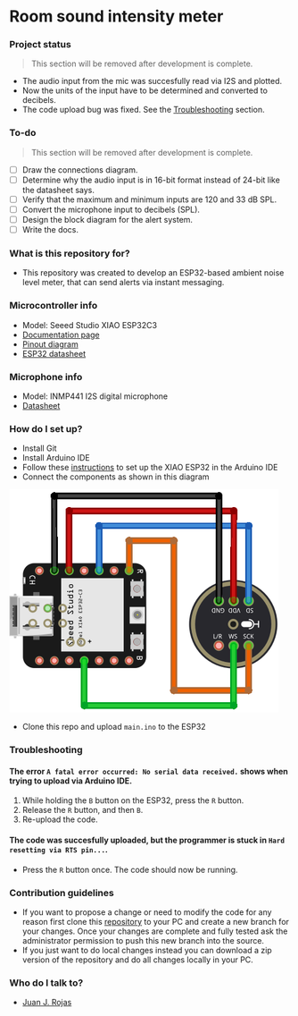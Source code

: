 Room sound intensity meter
============

### Project status

> This section will be removed after development is complete.

- The audio input from the mic was succesfully read via I2S and plotted.
- Now the units of the input have to be determined and converted to decibels.
- The code upload bug was fixed. See the [Troubleshooting](https://github.com/DeltaLabo/rsim#troubleshooting) section.

### To-do

> This section will be removed after development is complete.

- [ ] Draw the connections diagram.
- [ ] Determine why the audio input is in 16-bit format instead of 24-bit like the datasheet says.
- [ ] Verify that the maximum and minimum inputs are 120 and 33 dB SPL.
- [ ] Convert the microphone input to decibels (SPL).
- [ ] Design the block diagram for the alert system.
- [ ] Write the docs.

### What is this repository for?

* This repository was created to develop an ESP32-based ambient noise level meter, that can send alerts via instant messaging.

### Microcontroller info

* Model: Seeed Studio XIAO ESP32C3
* [Documentation page](https://wiki.seeedstudio.com/XIAO_ESP32C3_Getting_Started/)
* [Pinout diagram](https://files.seeedstudio.com/wiki/XIAO_WiFi/pin_map-2.png)
* [ESP32 datasheet](https://www.espressif.com/sites/default/files/documentation/esp32_datasheet_en.pdf)

### Microphone info

* Model: INMP441 I2S digital microphone
* [Datasheet](https://invensense.tdk.com/wp-content/uploads/2015/02/INMP441.pdf)

### How do I set up?

* Install Git
* Install Arduino IDE
* Follow these [instructions](https://wiki.seeedstudio.com/XIAO_ESP32C3_Getting_Started/#getting-started) to set up the XIAO ESP32 in the Arduino IDE
* Connect the components as shown in this diagram

![Connection diagram for the XIAO ESP32C3 microcontroller and the INMP441 digital microphopne.](./connection_diagram.png)

* Clone this repo and upload `main.ino` to the ESP32

### Troubleshooting

#### The error `A fatal error occurred: No serial data received.` shows when trying to upload via Arduino IDE.

1. While holding the `B` button on the ESP32, press the `R` button.
1. Release the `R` button, and then `B`.
1. Re-upload the code.

#### The code was succesfully uploaded, but the programmer is stuck in `Hard resetting via RTS pin...`.

- Press the `R` button once. The code should now be running.

### Contribution guidelines ###

* If you want to propose a change or need to modify the code for any reason first clone this [repository](https://github.com/DeltaLabo/rsim) to your PC and create a new branch for your changes. Once your changes are complete and fully tested ask the administrator permission to push this new branch into the source.
* If you just want to do local changes instead you can download a zip version of the repository and do all changes locally in your PC. 

### Who do I talk to? ###

* [Juan J. Rojas](mailto:juan.rojas@itcr.ac.cr)
